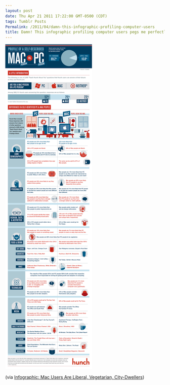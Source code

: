 ```yaml
---
layout: post
date: Thu Apr 21 2011 17:22:00 GMT-0500 (CDT)
tags: Tumblr Posts
Permalink: /2011/04/damn-this-infographic-profiling-computer-users
title: Damn! This infographic profiling computer users pegs me perfectly as a Mac user&hellip;
---
```


![](/public/assets/tumblr/tumblr_lk0wtrC2D71qa4klho1_r2_1280.png)

(via [Infographic: Mac Users Are Liberal, Vegetarian, City-Dwellers](http://gigaom.com/apple/infographic-mac-users-are-liberal-vegetarian-city-dwellers/))[  
](http://gigaom.com/apple/infographic-mac-users-are-liberal-vegetarian-city-dwellers/)
